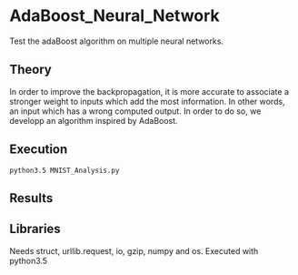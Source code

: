 # AdaBoost_Neural_Network
Test the adaBoost algorithm on multiple neural networks.

## Theory
In order to improve the backpropagation, it is more accurate to associate a stronger weight to inputs which add the most information. In other words, an input which has a wrong computed output.
In order to do so, we developp an algorithm inspired by AdaBoost.

## Execution
```
python3.5 MNIST_Analysis.py
```

## Results

## Libraries
Needs struct, urllib.request, io, gzip, numpy and os. Executed with python3.5
